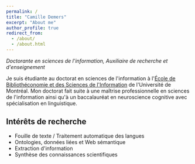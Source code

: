 ```yaml
---
permalink: /
title: "Camille Demers"
excerpt: "About me"
author_profile: true
redirect_from: 
  - /about/
  - /about.html
---
```


*Doctorante en sciences de l'information, Auxiliaire de recherche et d'enseignement* 

Je suis étudiante au doctorat en sciences de l'information à l'[École de Bibliothéconomie et des Sciences de l'Information](https://ebsi.umontreal.ca/accueil/) de l'Université de Montréal. Mon doctorat fait suite à une maîtrise professionnelle en sciences de l'information ainsi qu'à un baccalauréat en neuroscience cognitive avec spécialisation en linguistique. 

## Intérêts de recherche
- Fouille de texte / Traitement automatique des langues
- Ontologies, données liées et Web sémantique
- Extraction d'information
- Synthèse des connaissances scientifiques

<!-- ## Projets de recherche en cours -->
<!-- https://academicpages.github.io/markdown/ -->

